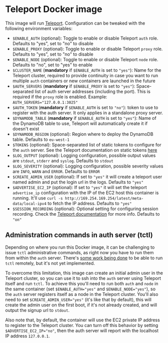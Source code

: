 # Teleport Docker image

This image will run [Teleport](https://gravitational.com/teleport/). Configuration can be tweaked with the following environment variables:

- `$ENABLE_AUTH` (optional): Toggle to enable or disable Teleport `auth` role. Defaults to "yes", set to "no" to disable
- `$ENABLE_PROXY` (optional): Toggle to enable or disable Teleport `proxy` role. Defaults to "yes", set to "no" to disable
- `$ENABLE_NODE` (optional): Toggle to enable or disable Teleport `node` role. Defaults to "no", set to "yes" to enable
- `$CLUSTER_NAME` (**mandatory** if `$ENABLE_AUTH` is set to `"yes"`): Name for the Teleport cluster, required to provide continuity in case you want to run multiple `auth` containers or new containers are launched in the future
- `$AUTH_SERVERS` (**mandatory** if `$ENABLE_PROXY` is set to `"yes"`): Space-separated list of auth server addresses (including the port). This is required if the `proxy` role is enabled. Example: `AUTH_SERVERS="127.0.0.1:3025"`
- `$AUTH_TOKEN` (**mandatory** if `$ENABLE_AUTH` is set to `"no"`): token to use to register with the auth server. It only applies in a standalone proxy server.
- `$DYNAMODB_TABLE` (**mandatory** if `$ENABLE_AUTH` is set to `"yes"`): Name of the DynamoDB table to use, Teleport will automatically create it if doesn't exist
- `$DYNAMODB_REGION` (optional): Region where to deploy the DynamoDB table. Defaults to `eu-west-1`
- `$TOKENS` (optional): Space-separated list of static tokens to configure for the `auth` server. See the Teleport documentation on static tokens [here](https://gravitational.com/teleport/docs/2.3/admin-guide/#static-tokens)
- `$LOG_OUTPUT` (optional): Logging configuration, possible output values are `stdout`, `stderr` and `syslog`. Defaults to `stdout`
- `$LOG_SEVERITY` (optional): Logging configuration, possible severity values are `INFO`, `WARN` and `ERROR`. Defaults to `ERROR`
- `$CREATE_ADMIN_USER` (optional): If set to `"yes"` it will create a teleport user named admin and put the login url in the logs. Defaults to `"yes"`
- `$ADVERTISE_EC2_IP` (optional): If set to `"yes"` it will set the teleport `advertise_ip` configuration with the IP of the EC2 host this container is running. It'll use `curl -s http://169.254.169.254/latest/meta-data/local-ipv4` to fetch the IP address. Defaults to `"yes"`
- `$SESSION_RECORDING` (optional): Optional setting for configuring session recording. Check the [Teleport documentation](https://gravitational.com/teleport/docs/2.4/admin-guide/#configuration) for more info. Defaults to `"on"`

## Administration commands in auth server (tctl)

Depending on where you run this Docker image, it can be challenging to issue `tctl` administrative commands, as right now you have to run them from within the `auth` server. There's [some work being done](https://github.com/gravitational/teleport/issues/1525) to be able to run `tctl` remotely, but it's not yet implemented.

To overcome this limitation, this image can create an initial admin user in the Teleport cluster, so you can use it to ssh into the `auth` server using Teleport itself and run `tctl`. To achieve this you'll need to run both `auth` and `node` in the same container (set `$ENABLE_AUTH="yes"` and `$ENABLE_NODE="yes"`), so the `auth` server registers itself as a node in the Teleport cluster. You'll also need to set `$CREATE_ADMIN_USER="yes"` (it's like that by default), this will create the admin user on the first boot, if it's not already created, and will output the signup url to `stdout`.

Also note that, by default, the container will use the EC2 private IP address to register to the Teleport cluster. You can turn off this behavior by setting `$ADVERTISE_EC2_IP="no"`, then the auth server will report with the localhost IP address `127.0.0.1`.

